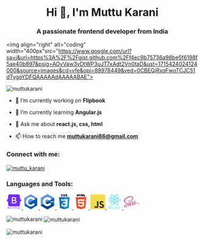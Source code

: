 <h1 align="center">Hi 👋, I'm Muttu Karani</h1>
<h3 align="center">A passionate frontend developer from India</h3>

<img align="right" alt="coding" width="400px"src="https://www.google.com/url?sa=i&url=https%3A%2F%2Fgist.github.com%2Ff4ec9b75736a98be5f6198f5ae40b897&psig=AOvVaw3vDtWP3uJT7xAdt2Vn0taD&ust=1715424024124000&source=images&cd=vfe&opi=89978449&ved=0CBEQjRxqFwoTCJC51dTygoYDFQAAAAAdAAAAABAE">

<p align="left"> <img src="https://komarev.com/ghpvc/?username=muttukarani&label=Profile%20views&color=0e75b6&style=flat" alt="muttukarani" /> </p>

- 🔭 I’m currently working on **Flipbook**

- 🌱 I’m currently learning **Angular.js**

- 💬 Ask me about **react.js, css, html**

- 📫 How to reach me **muttukarani86@gmail.com**

<h3 align="left">Connect with me:</h3>
<p align="left">
<a href="https://instagram.com/muttu_karani" target="blank"><img align="center" src="https://raw.githubusercontent.com/rahuldkjain/github-profile-readme-generator/master/src/images/icons/Social/instagram.svg" alt="muttu_karani" height="30" width="40" /></a>
</p>

<h3 align="left">Languages and Tools:</h3>
<p align="left"> <a href="https://getbootstrap.com" target="_blank" rel="noreferrer"> <img src="https://raw.githubusercontent.com/devicons/devicon/master/icons/bootstrap/bootstrap-plain-wordmark.svg" alt="bootstrap" width="40" height="40"/> </a> <a href="https://www.cprogramming.com/" target="_blank" rel="noreferrer"> <img src="https://raw.githubusercontent.com/devicons/devicon/master/icons/c/c-original.svg" alt="c" width="40" height="40"/> </a> <a href="https://www.w3schools.com/cpp/" target="_blank" rel="noreferrer"> <img src="https://raw.githubusercontent.com/devicons/devicon/master/icons/cplusplus/cplusplus-original.svg" alt="cplusplus" width="40" height="40"/> </a> <a href="https://www.w3schools.com/css/" target="_blank" rel="noreferrer"> <img src="https://raw.githubusercontent.com/devicons/devicon/master/icons/css3/css3-original-wordmark.svg" alt="css3" width="40" height="40"/> </a> <a href="https://www.w3.org/html/" target="_blank" rel="noreferrer"> <img src="https://raw.githubusercontent.com/devicons/devicon/master/icons/html5/html5-original-wordmark.svg" alt="html5" width="40" height="40"/> </a> <a href="https://developer.mozilla.org/en-US/docs/Web/JavaScript" target="_blank" rel="noreferrer"> <img src="https://raw.githubusercontent.com/devicons/devicon/master/icons/javascript/javascript-original.svg" alt="javascript" width="40" height="40"/> </a> <a href="https://reactjs.org/" target="_blank" rel="noreferrer"> <img src="https://raw.githubusercontent.com/devicons/devicon/master/icons/react/react-original-wordmark.svg" alt="react" width="40" height="40"/> </a> <a href="https://sass-lang.com" target="_blank" rel="noreferrer"> <img src="https://raw.githubusercontent.com/devicons/devicon/master/icons/sass/sass-original.svg" alt="sass" width="40" height="40"/> </a> </p>

<p><img align="left" src="https://github-readme-stats.vercel.app/api/top-langs?username=muttukarani&show_icons=true&locale=en&layout=compact" alt="muttukarani" /></p>

<p>&nbsp;<img align="center" src="https://github-readme-stats.vercel.app/api?username=muttukarani&show_icons=true&locale=en" alt="muttukarani" /></p>

<p><img align="center" src="https://github-readme-streak-stats.herokuapp.com/?user=muttukarani&" alt="muttukarani" /></p>
